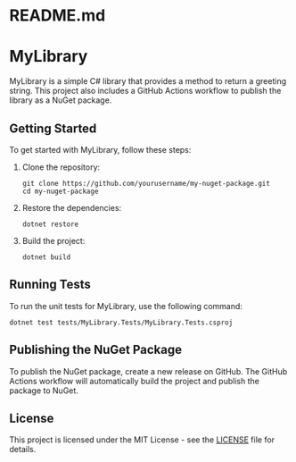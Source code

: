 # README.md

# MyLibrary

MyLibrary is a simple C# library that provides a method to return a greeting string. This project also includes a GitHub Actions workflow to publish the library as a NuGet package.

## Getting Started

To get started with MyLibrary, follow these steps:

1. Clone the repository:
   ```
   git clone https://github.com/yourusername/my-nuget-package.git
   cd my-nuget-package
   ```

2. Restore the dependencies:
   ```
   dotnet restore
   ```

3. Build the project:
   ```
   dotnet build
   ```

## Running Tests

To run the unit tests for MyLibrary, use the following command:
```
dotnet test tests/MyLibrary.Tests/MyLibrary.Tests.csproj
```

## Publishing the NuGet Package

To publish the NuGet package, create a new release on GitHub. The GitHub Actions workflow will automatically build the project and publish the package to NuGet.

## License

This project is licensed under the MIT License - see the [LICENSE](LICENSE) file for details.